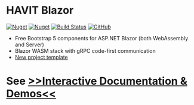 ﻿# HAVIT Blazor

[![Nuget](https://img.shields.io/nuget/v/Havit.Blazor.Components.Web.Bootstrap)](https://www.nuget.org/packages/Havit.Blazor.Components.Web.Bootstrap/)
[![Nuget](https://img.shields.io/nuget/dt/Havit.Blazor.Components.Web.Bootstrap)](https://www.nuget.org/packages/Havit.Blazor.Components.Web.Bootstrap/)
[![Build Status](https://dev.azure.com/havit/DEV/_apis/build/status/002.HFW-HavitBlazor?branchName=master)](https://dev.azure.com/havit/DEV/_build/latest?definitionId=318&branchName=master)
[![GitHub](https://img.shields.io/github/license/havit/Havit.Blazor)](https://github.com/havit/Havit.Blazor/blob/master/LICENSE)

* Free Bootstrap 5 components for ASP.NET Blazor (both WebAssembly and Server)
* Blazor WASM stack with gRPC code-first communication
* [New project template](https://github.com/havit/NewProjectTemplate-Blazor)


# See [&gt;&gt;Interactive Documentation & Demos&lt;&lt;](https://havit.blazor.eu)